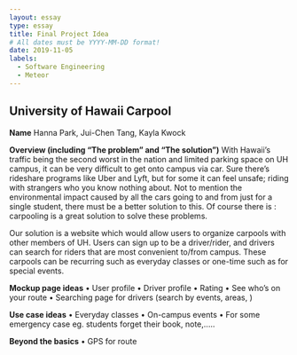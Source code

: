 ```yaml
---
layout: essay
type: essay
title: Final Project Idea
# All dates must be YYYY-MM-DD format!
date: 2019-11-05
labels:
  - Software Engineering
  - Meteor
---
```


## University of Hawaii Carpool

**Name** 
Hanna Park, Jui-Chen Tang,  Kayla Kwock

**Overview (including “The problem” and “The solution”)**
With Hawaii’s traffic being the second worst in the nation and limited parking space on UH campus, it can be very difficult to get onto campus via car. Sure there’s rideshare programs like Uber and Lyft, but for some it can feel unsafe; riding with strangers who you know nothing about. Not to mention the environmental impact caused by all the cars going to and from just for a single student, there must be a better solution to this. Of course there is : carpooling is a great solution to solve these problems. 
 
Our solution is a website which would allow users to organize carpools with other members of UH. Users can sign up to be a driver/rider, and drivers can search for riders that are most convenient to/from campus. These carpools can be recurring such as everyday classes or one-time such as for special events. 

**Mockup page ideas**
• User profile
• Driver profile
• Rating
• See who’s on your route
• Searching page for drivers (search by events, areas, )

**Use case ideas**
• Everyday classes
• On-campus events
• For some emergency case eg. students forget their book, note,.....

**Beyond the basics**
• GPS for route
 
 


